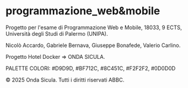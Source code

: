 # programmazione_web&mobile
Progetto per l'esame di Programmazione Web e Mobile, 18033, 9 ECTS, Università degli Studi di Palermo (UNIPA).

Nicolò Accardo,
Gabriele Bernava,
Giuseppe Bonafede,
Valerio Carlino.

Progetto Hotel Docker => ONDA SICULA.


PALETTE COLORI: #D9D9D, #BF712C, #8C451C, #F2F2F2, #0D0D0D




&copy; 2025 Onda Sicula. Tutti i diritti riservati ABBC.
